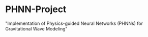 # PHNN-Project
"Implementation of Physics-guided Neural Networks (PHNNs) for Gravitational Wave Modeling"
